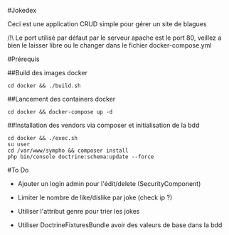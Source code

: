 #Jokedex

Ceci est une application CRUD simple pour gérer un site de blagues

/!\ Le port utilisé par défaut par le serveur apache est le port 80, veillez a bien le laisser libre ou le changer dans le fichier docker-compose.yml

#Prérequis

##Build des images docker

```
cd docker && ./build.sh
```


##Lancement des containers docker

```
cd docker && docker-compose up -d
```

##Installation des vendors via composer et initialisation de la bdd


```
cd docker && ./exec.sh
su user
cd /var/www/sympho && composer install
php bin/console doctrine:schema:update --force
```

#To Do

* Ajouter un login admin pour l'édit/delete (SecurityComponent)

* Limiter le nombre de like/dislike par joke (check ip ?)

* Utiliser l'attribut genre pour trier les jokes

* Utiliser DoctrineFixturesBundle avoir des valeurs de base dans la bdd
